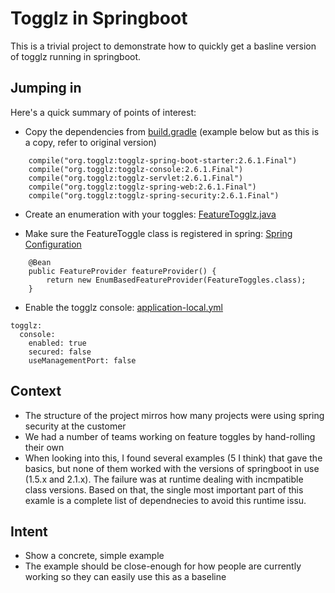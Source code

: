 # Togglz in Springboot

This is a trivial project to demonstrate how to quickly get a basline version of togglz running in springboot.

## Jumping in

Here's a quick summary of points of interest:
* Copy the dependencies from [build.gradle](https://github.com/schuchert/togglz_springboot/blob/master/build.gradle) (example below but as this is a copy, refer to original version)
```
    compile("org.togglz:togglz-spring-boot-starter:2.6.1.Final")
    compile("org.togglz:togglz-console:2.6.1.Final")
    compile("org.togglz:togglz-servlet:2.6.1.Final")
    compile("org.togglz:togglz-spring-web:2.6.1.Final")
    compile("org.togglz:togglz-spring-security:2.6.1.Final")
```

* Create an enumeration with your toggles: [FeatureTogglz.java](https://github.com/schuchert/togglz_springboot/blob/master/src/main/java/org/shoe/togglz/FeatureToggles.java)

* Make sure the FeatureToggle class is registered in spring:  [Spring Configuration](https://github.com/schuchert/togglz_springboot/blob/master/src/main/java/org/shoe/togglz/SystemConfiguration.java)
```
    @Bean
    public FeatureProvider featureProvider() {
        return new EnumBasedFeatureProvider(FeatureToggles.class);
    }
```

* Enable the togglz console: [application-local.yml](https://github.com/schuchert/togglz_springboot/blob/master/src/main/resources/application-local.yml)
```
togglz:
  console:
    enabled: true
    secured: false
    useManagementPort: false
```

## Context
* The structure of the project mirros how many projects were using spring security at the customer
* We had a number of teams working on feature toggles by hand-rolling their own
* When looking into this, I found several examples (5 I think) that gave the basics, but none of them worked with the versions of springboot in use (1.5.x and 2.1.x). The failure was at runtime dealing with incmpatible class versions. Based on that, the single most important part of this examle is a complete list of dependnecies to avoid this runtime issu.

## Intent
* Show a concrete, simple example
* The example should be close-enough for how people are currently working so they can easily use this as a baseline

